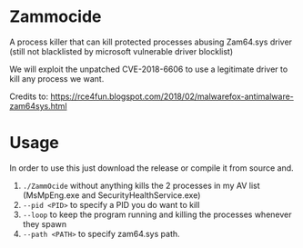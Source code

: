 # Zammocide
A process killer that can kill protected processes abusing Zam64.sys driver (still not blacklisted by microsoft vulnerable driver blocklist)

We will exploit the unpatched CVE-2018-6606 to use a legitimate driver to kill any process we want.

Credits to:  https://rce4fun.blogspot.com/2018/02/malwarefox-antimalware-zam64sys.html



# Usage

In order to use this just download the release or compile it from source and.

1) `./ZammOcide` without anything kills the 2 processes in my AV list (MsMpEng.exe and SecurityHealthService.exe)
2) `--pid <PID>` to specify a PID you do want to kill
3) `--loop` to keep the program running and killing the processes whenever they spawn
4) `--path <PATH>` to specify zam64.sys path.  
